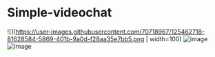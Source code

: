 # Simple-videochat
![](https://user-images.githubusercontent.com/70718967/125462718-81628584-5869-401b-9a0d-f28aa35e7bb5.png | width=100)
![image](https://user-images.githubusercontent.com/70718967/125462299-9fda44eb-4950-4879-a426-1b53c8e6ecff.png)
![image](https://user-images.githubusercontent.com/70718967/125462919-dd094ed1-d815-4a10-a10d-b847528f2ecf.png)
